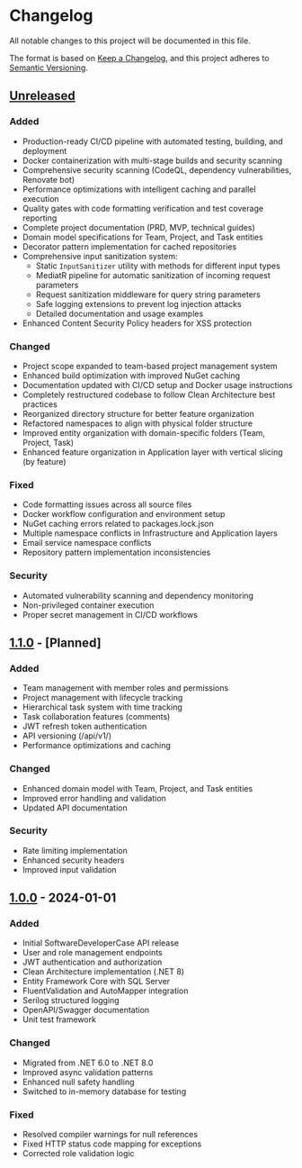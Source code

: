 # Changelog

All notable changes to this project will be documented in this file.

The format is based on [Keep a Changelog](https://keepachangelog.com/en/1.1.0/),
and this project adheres to [Semantic Versioning](https://semver.org/spec/v2.0.0.html).

## [Unreleased]

### Added
- Production-ready CI/CD pipeline with automated testing, building, and deployment
- Docker containerization with multi-stage builds and security scanning
- Comprehensive security scanning (CodeQL, dependency vulnerabilities, Renovate bot)
- Performance optimizations with intelligent caching and parallel execution
- Quality gates with code formatting verification and test coverage reporting
- Complete project documentation (PRD, MVP, technical guides)
- Domain model specifications for Team, Project, and Task entities
- Decorator pattern implementation for cached repositories
- Comprehensive input sanitization system:
  - Static `InputSanitizer` utility with methods for different input types
  - MediatR pipeline for automatic sanitization of incoming request parameters
  - Request sanitization middleware for query string parameters
  - Safe logging extensions to prevent log injection attacks
  - Detailed documentation and usage examples
- Enhanced Content Security Policy headers for XSS protection

### Changed
- Project scope expanded to team-based project management system
- Enhanced build optimization with improved NuGet caching
- Documentation updated with CI/CD setup and Docker usage instructions
- Completely restructured codebase to follow Clean Architecture best practices
- Reorganized directory structure for better feature organization
- Refactored namespaces to align with physical folder structure
- Improved entity organization with domain-specific folders (Team, Project, Task)
- Enhanced feature organization in Application layer with vertical slicing (by feature)

### Fixed
- Code formatting issues across all source files
- Docker workflow configuration and environment setup
- NuGet caching errors related to packages.lock.json
- Multiple namespace conflicts in Infrastructure and Application layers
- Email service namespace conflicts
- Repository pattern implementation inconsistencies

### Security
- Automated vulnerability scanning and dependency monitoring
- Non-privileged container execution
- Proper secret management in CI/CD workflows

## [1.1.0] - [Planned]

### Added
- Team management with member roles and permissions
- Project management with lifecycle tracking
- Hierarchical task system with time tracking
- Task collaboration features (comments)
- JWT refresh token authentication
- API versioning (/api/v1/)
- Performance optimizations and caching

### Changed
- Enhanced domain model with Team, Project, and Task entities
- Improved error handling and validation
- Updated API documentation

### Security
- Rate limiting implementation
- Enhanced security headers
- Improved input validation

## [1.0.0] - 2024-01-01

### Added
- Initial SoftwareDeveloperCase API release
- User and role management endpoints
- JWT authentication and authorization
- Clean Architecture implementation (.NET 8)
- Entity Framework Core with SQL Server
- FluentValidation and AutoMapper integration
- Serilog structured logging
- OpenAPI/Swagger documentation
- Unit test framework

### Changed
- Migrated from .NET 6.0 to .NET 8.0
- Improved async validation patterns
- Enhanced null safety handling
- Switched to in-memory database for testing

### Fixed
- Resolved compiler warnings for null references
- Fixed HTTP status code mapping for exceptions
- Corrected role validation logic

[Unreleased]: https://github.com/yourusername/SoftwareDeveloperCase/compare/v1.0.0...HEAD
[1.1.0]: https://github.com/yourusername/SoftwareDeveloperCase/compare/v1.0.0...v1.1.0
[1.0.0]: https://github.com/yourusername/SoftwareDeveloperCase/releases/tag/v1.0.0
